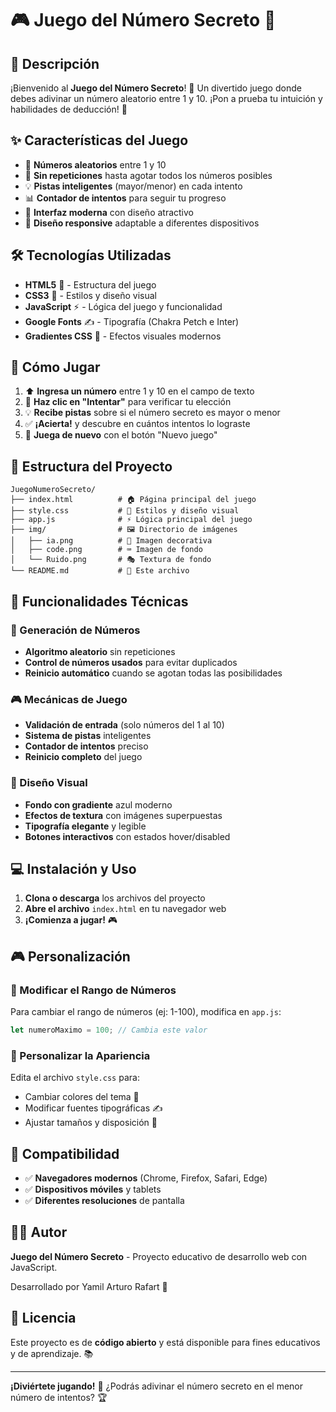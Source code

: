 # 🎮 Juego del Número Secreto 🔢

## 📖 Descripción

¡Bienvenido al **Juego del Número Secreto**! 🎯 Un divertido juego donde debes adivinar un número aleatorio entre 1 y 10. ¡Pon a prueba tu intuición y habilidades de deducción! 🧠

## ✨ Características del Juego

- 🎲 **Números aleatorios** entre 1 y 10
- 🔄 **Sin repeticiones** hasta agotar todos los números posibles
- 💡 **Pistas inteligentes** (mayor/menor) en cada intento
- 📊 **Contador de intentos** para seguir tu progreso
- 🎨 **Interfaz moderna** con diseño atractivo
- 📱 **Diseño responsive** adaptable a diferentes dispositivos

## 🛠️ Tecnologías Utilizadas

- **HTML5** 📄 - Estructura del juego
- **CSS3** 🎨 - Estilos y diseño visual
- **JavaScript** ⚡ - Lógica del juego y funcionalidad
- **Google Fonts** ✍️ - Tipografía (Chakra Petch e Inter)
- **Gradientes CSS** 🌈 - Efectos visuales modernos

## 🎯 Cómo Jugar

1. ⬆️ **Ingresa un número** entre 1 y 10 en el campo de texto
2. 🎯 **Haz clic en "Intentar"** para verificar tu elección
3. 💡 **Recibe pistas** sobre si el número secreto es mayor o menor
4. ✅ **¡Acierta!** y descubre en cuántos intentos lo lograste
5. 🔄 **Juega de nuevo** con el botón "Nuevo juego"

## 📁 Estructura del Proyecto

```
JuegoNumeroSecreto/
├── index.html          # 🏠 Página principal del juego
├── style.css           # 🎨 Estilos y diseño visual
├── app.js              # ⚡ Lógica principal del juego
├── img/                # 🖼️ Directorio de imágenes
│   ├── ia.png          # 👤 Imagen decorativa
│   ├── code.png        # ⌨️ Imagen de fondo
│   └── Ruido.png       # 🎭 Textura de fondo
└── README.md           # 📖 Este archivo
```

## 🚀 Funcionalidades Técnicas

### 🔢 Generación de Números
- **Algoritmo aleatorio** sin repeticiones
- **Control de números usados** para evitar duplicados
- **Reinicio automático** cuando se agotan todas las posibilidades

### 🎮 Mecánicas de Juego
- **Validación de entrada** (solo números del 1 al 10)
- **Sistema de pistas** inteligentes
- **Contador de intentos** preciso
- **Reinicio completo** del juego

### 🎨 Diseño Visual
- **Fondo con gradiente** azul moderno
- **Efectos de textura** con imágenes superpuestas
- **Tipografía elegante** y legible
- **Botones interactivos** con estados hover/disabled

## 💻 Instalación y Uso

1. **Clona o descarga** los archivos del proyecto
2. **Abre el archivo** `index.html` en tu navegador web
3. **¡Comienza a jugar!** 🎮

## 🎮 Personalización

### 🔧 Modificar el Rango de Números
Para cambiar el rango de números (ej: 1-100), modifica en `app.js`:
```javascript
let numeroMaximo = 100; // Cambia este valor
```

### 🎨 Personalizar la Apariencia
Edita el archivo `style.css` para:
- Cambiar colores del tema 🎨
- Modificar fuentes tipográficas ✍️
- Ajustar tamaños y disposición 📐

## 📱 Compatibilidad

- ✅ **Navegadores modernos** (Chrome, Firefox, Safari, Edge)
- ✅ **Dispositivos móviles** y tablets
- ✅ **Diferentes resoluciones** de pantalla

## 👨‍💻 Autor

**Juego del Número Secreto** - Proyecto educativo de desarrollo web con JavaScript.

Desarrollado por Yamil Arturo Rafart 👤

## 📜 Licencia

Este proyecto es de **código abierto** y está disponible para fines educativos y de aprendizaje. 📚

---

**¡Diviértete jugando!** 🎉 ¿Podrás adivinar el número secreto en el menor número de intentos? 🏆

